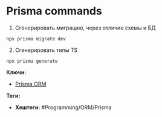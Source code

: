 
# Prisma commands

1) Сгенерировать миграцию, через отличие схемы и БД

```shell
npx prisma migrate dev
```

2) Сгенерировать типы TS

```shell
npx prisma generate
```

**Ключи:**
- [Prisma ORM](prisma-orm)

**Теги:**
- **Хештеги:** #Programming/ORM/Prisma